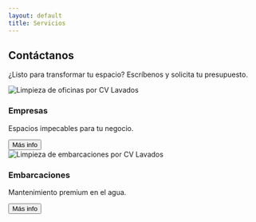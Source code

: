 ```yaml
---
layout: default
title: Servicios
---
```

<section class="servicios">
  <h2>Contáctanos</h2>
  <p>¿Listo para transformar tu espacio? Escríbenos y solicita tu presupuesto.</p>
  <div class="service-card">
      <img src="{{ site.domain }}/images/business.jpg" alt="Limpieza de oficinas por CV Lavados">
      <i class="fas fa-building"></i>
      <h3>Empresas</h3>
      <p>Espacios impecables para tu negocio.</p>
      <button>Más info</button>
    </div>
    <div class="service-card">
      <img src="{{ site.domain }}/images/boat.jpg" alt="Limpieza de embarcaciones por CV Lavados">
      <i class="fas fa-ship"></i>
      <h3>Embarcaciones</h3>
      <p>Mantenimiento premium en el agua.</p>
      <button>Más info</button>
    </div>
</section>